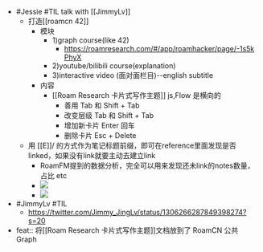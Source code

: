 - #Jessie #TIL talk with [[JimmyLv]]
    - 打造[[roamcn 42]] 
        - 模块
            - 1)graph course(like 42)
                - https://roamresearch.com/#/app/roamhacker/page/-1s5kPhyX
            - 2)youtube/bilibili course(explanation)
            - 3)interactive video (面对面栏目)--english subtitle
        - 内容
            - [[Roam Research 卡片式写作主题]] js,Flow 是横向的
                - 善用 Tab 和 Shift + Tab
                - 改变层级 Tab 和 Shift + Tab
                - 增加新卡片 Enter 回车
                - 删除卡片 Esc + Delete
    - 用 [[E]]/ 的方式作为笔记标题前缀，即可在reference里面发现是否linked，如果没有link就要主动去建立link
        - RoamFM提到的数据分析，完全可以用来发现还未link的notes数量，占比 etc
        - ![](https://firebasestorage.googleapis.com/v0/b/firescript-577a2.appspot.com/o/imgs%2Fapp%2FRoamCN%2Fv9u-oyUJ1S.png?alt=media&token=41b592f1-bec4-4c42-9a1a-c07f8d020897)
        - ![](https://firebasestorage.googleapis.com/v0/b/firescript-577a2.appspot.com/o/imgs%2Fapp%2FRoamCN%2FrhlmwX9jC5.png?alt=media&token=3ec397ef-ad88-49b1-a2f0-0e4228cbcd1f)
- #JimmyLv #TIL
    - https://twitter.com/Jimmy_JingLv/status/1306266287849398274?s=20
- feat:: 将[[Roam Research 卡片式写作主题]]文档放到了 RoamCN 公共 Graph
